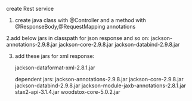 create Rest service

1. create java class with @Controller and a method with
   @ResponseBody,@RequestMapping annotations
   
2.add below jars in classpath for json response and so on:
   jackson-annotations-2.9.8.jar
   jackson-core-2.9.8.jar
   jackson-databind-2.9.8.jar
   
3. add these jars for xml response:
    
    jackson-dataformat-xml-2.8.1.jar 
   
   dependent jars:
     jackson-annotations-2.9.8.jar
     jackson-core-2.9.8.jar
     jackson-databind-2.9.8.jar
     jackson-module-jaxb-annotations-2.8.1.jar
     stax2-api-3.1.4.jar
     woodstox-core-5.0.2.jar
   
